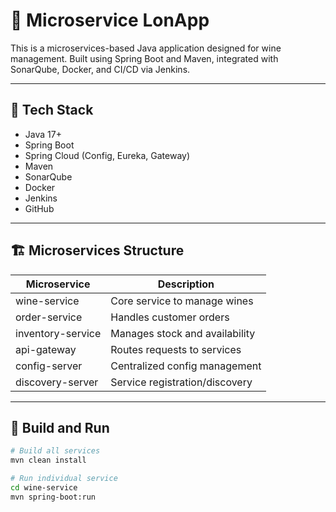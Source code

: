 # 🍷 Microservice LonApp

This is a microservices-based Java application designed for wine management. Built using Spring Boot and Maven, integrated with SonarQube, Docker, and CI/CD via Jenkins.

---

## 🚀 Tech Stack

- Java 17+
- Spring Boot
- Spring Cloud (Config, Eureka, Gateway)
- Maven
- SonarQube
- Docker
- Jenkins
- GitHub

---

## 🏗️ Microservices Structure

| Microservice       | Description                      |
|--------------------|----------------------------------|
| wine-service       | Core service to manage wines     |
| order-service      | Handles customer orders          |
| inventory-service  | Manages stock and availability   |
| api-gateway        | Routes requests to services      |
| config-server      | Centralized config management    |
| discovery-server   | Service registration/discovery   |

---

## 🔧 Build and Run

```bash
# Build all services
mvn clean install

# Run individual service
cd wine-service
mvn spring-boot:run
